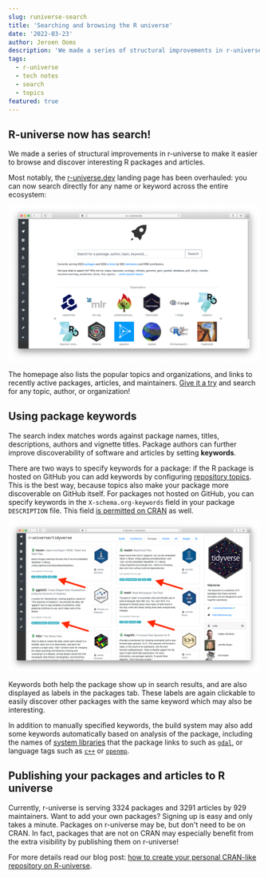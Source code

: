 ```yaml
---
slug: runiverse-search
title: 'Searching and browsing the R universe'
date: '2022-03-23'
author: Jeroen Ooms
description: 'We made a series of structural improvements in r-universe to make it easier to browse and discover interesting R packages and articles. Most notably, the landing page has been overhauled: you can now search directly for any name or keyword across the entire ecosystem'
tags:
  - r-universe
  - tech notes
  - search
  - topics
featured: true
---
```


## R-universe now has search!

We made a series of structural improvements in r-universe to make it easier to browse and discover interesting R packages and articles.

Most notably, the [r-universe.dev](https://r-universe.dev) landing page has been overhauled: you can now search directly for any name or keyword across the entire ecosystem:

[![screenshot of r-universe homepage with search bar](search.png)](https://r-universe.dev)

The homepage also lists the popular topics and organizations, and links to recently active packages, articles, and maintainers. [Give it a try](https://r-universe.dev) and search for any topic, author, or organization!

## Using package keywords

The search index matches words against package names, titles, descriptions, authors and vignette titles. Package authors can further improve discoverability of software and articles by setting __keywords__.

There are two ways to specify keywords for a package: if the R package is hosted on GitHub you can add keywords by configuring [repository topics](https://docs.github.com/en/repositories/managing-your-repositorys-settings-and-features/customizing-your-repository/classifying-your-repository-with-topics). This is the best way, because topics also make your package more discoverable on GitHub itself. For packages not hosted on GitHub, you can specify keywords in the `X-schema.org-keywords` field in your package `DESCRIPTION` file. This field [is permitted on CRAN](https://cs.github.com/?q=org%3Acran+X-schema.org-keywords) as well.

[![screenshot a universe with keywords highlighted](keywords.png)](https://tidyverse.r-universe.dev/ui#packages)

Keywords both help the package show up in search results, and are also displayed as labels in the packages tab. These labels are again clickable to easily discover other packages with the same keyword which may also be interesting.

In addition to manually specified keywords, the build system may also add some keywords automatically based on analysis of the package, including the names of [system libraries](https://r-universe.dev/sysdeps/) that the package links to such as [`gdal`](https://r-universe.dev/search/#gdal), or language tags such as [`c++`](https://r-universe.dev/search/#c++) or [`openmp`](https://r-universe.dev/search/#openmp).

## Publishing your packages and articles to R universe

Currently, r-universe is serving 3324 packages and 3291 articles by 929 maintainers. Want to add your own packages? Signing up is easy and only takes a minute. Packages on r-universe may be, but don't need to be on CRAN. In fact, packages that are not on CRAN may especially benefit from the extra visibility by publishing them on r-universe!

For more details read our blog post: [how to create your personal CRAN-like repository on R-universe](/blog/2021/06/22/setup-runiverse/).
